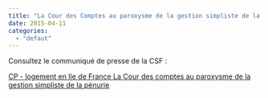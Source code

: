 ```yaml
---
title: "La Cour des Comptes au paroxysme de la gestion simpliste de la pénurie !"
date: 2015-04-11
categories: 
  - "defaut"
---
```


Consultez le communiqué de presse de la CSF :

[CP - logement en Ile de France La Cour des comptes au paroxysme de la gestion simpliste de la pénurie](/uploads/CP-logement-en-Ile-de-France-La-Cour-des-comptes-au-paroxysme-de-la-gestion-simpliste-de-la-pénurie.pdf)
